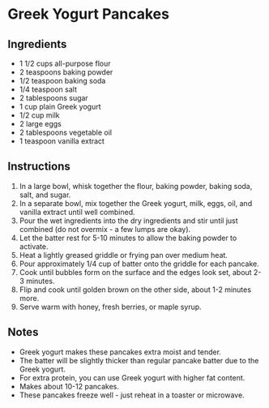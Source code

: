 # Greek Yogurt Pancakes

## Ingredients
- 1 1/2 cups all-purpose flour
- 2 teaspoons baking powder
- 1/2 teaspoon baking soda
- 1/4 teaspoon salt
- 2 tablespoons sugar
- 1 cup plain Greek yogurt
- 1/2 cup milk
- 2 large eggs
- 2 tablespoons vegetable oil
- 1 teaspoon vanilla extract

## Instructions
1. In a large bowl, whisk together the flour, baking powder, baking soda, salt, and sugar.
2. In a separate bowl, mix together the Greek yogurt, milk, eggs, oil, and vanilla extract until well combined.
3. Pour the wet ingredients into the dry ingredients and stir until just combined (do not overmix - a few lumps are okay).
4. Let the batter rest for 5-10 minutes to allow the baking powder to activate.
5. Heat a lightly greased griddle or frying pan over medium heat.
6. Pour approximately 1/4 cup of batter onto the griddle for each pancake.
7. Cook until bubbles form on the surface and the edges look set, about 2-3 minutes.
8. Flip and cook until golden brown on the other side, about 1-2 minutes more.
9. Serve warm with honey, fresh berries, or maple syrup.

## Notes
- Greek yogurt makes these pancakes extra moist and tender.
- The batter will be slightly thicker than regular pancake batter due to the Greek yogurt.
- For extra protein, you can use Greek yogurt with higher fat content.
- Makes about 10-12 pancakes.
- These pancakes freeze well - just reheat in a toaster or microwave.
